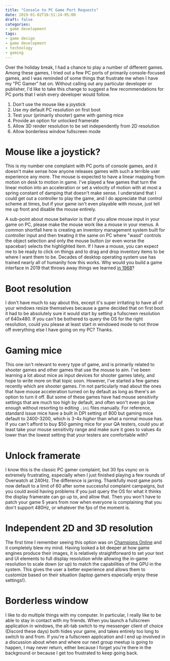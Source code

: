 ```yaml
---
title: "Console to PC Game Port Requests"
date: 2019-01-02T16:51:24-05:00
draft: false
categories: 
- game development
tags:
- game design
- game development
- technology
- gaming
---
```


Over the holiday break, I had a chance to play a number of different games. Among these games, I tried out a few PC ports of primarily console-focused games, and I was reminded of some things that frustrate me when I have my "PC Gamer" hat on. Without calling out any particular developer or publisher, I'd like to take this change to suggest a few recommendations for PC ports that I wish every developer would follow.

1. Don't use the mouse like a joystick
1. Use my default PC resolution on first boot
2. Test your (primarily shooter) game with gaming mice
3. Provide an option for unlocked framerate
4. Allow 3D render resolution to be set independently from 2D resolution
6. Allow borderless window fullscreen mode

# Mouse like a joystick?

This is my number one complaint with PC ports of console games, and it doesn't make sense how anyone releases games with such a terrible user experience any more. The mouse is expected to have a linear mapping from motion on desk to motion in game. I've played a few games that turn the linear motion into an acceleration or set a velocity of motion with at most a spring constant of damping that doesn't make sense. I understand that I could get out a controller to play the game, and I do appreciate that control scheme at times, but if your game isn't even playable with mouse, just tell me up front and disable the mouse entirely.

A sub-point about mouse behavior is that if you allow mouse input in your game on PC, please make the mouse work like a mouse in your menus. A common shortfall here is creating an inventory management system built for controller input and then treating it the same on PC where "wasd" controls the object selection and only the mouse button (or even worse the spacebar) selects the highlighted item. If I have a mouse, you can expect me to be ready to click on things and to drag and drop inventory items to be where I want them to be. Decades of desktop operating system use has trained nearly all of humanity how this works. Why would you build a game interface in 2019 that throws away things we learned [in 1968](https://en.wikipedia.org/wiki/Computer_mouse)?

# Boot resolution

I don't have much to say about this, except it's super irritating to have all of your windows resize themselves because a game decided that on first boot it had to be absolutely sure it would start by setting a fullscreen resolution of 640x480. If you can't be bothered to query the OS for the right resolution, could you please at least start in windowed mode to not throw off everything else I have going on my PC? Thanks.

# Gaming mice

This one isn't relevant to every type of game, and is primarily related to shooter games and other games that use the mouse to aim. I've been learning a lot about mice as input devices for shooter games lately, and hope to write more on that topic soon. However, I've started a few games recently which are shooter games. I'm not particularly mad about the ones that have mouse acceleration turned on by default as long as there's an option to turn it off. But some of these games have had mouse sensitivity settings that are much too high by default, and often won't even go low enough without resorting to editing `.ini` files manually. For reference, standard issue mice have a built in DPI setting of 800 but gaming mice default to 2400-3200, which is 3-4x *higher* than what a normal mouse has. If you can't afford to buy $50 gaming mice for your QA testers, could you at least take your mouse sensitivity range and make sure it goes to values 4x lower than the lowest setting that your testers are comfortable with?

# Unlock framerate

I know this is the classic PC gamer complaint, but 30 fps vsync on is extremely frustrating, especially when I just finished playing a few rounds of Overwatch at 240Hz. The difference is jarring. Thankfully most game ports now default to a limit of 60 after some successful complaint campaigns, but you could avoid having problems if you just query the OS for what it thinks the display framerate can go up to, and allow that. Then you won't have to patch your game 5 years from now when everyone is complaining that you don't support 480Hz, or whatever the fps of the moment is.

# Independent 2D and 3D resolution

The first time I remember seeing this option was on [Champions Online](www.champions-online.com/) and it completely blew my mind. Having looked a bit deeper at how game engines produce their images, it is relatively straightforward to set your text and UI elements to full display resolution while allowing the in-game resolution to scale down (or up) to match the capabilities of the GPU in the system. This gives the user a better experience and allows them to customize based on their situation (laptop gamers especially enjoy these settings!).

# Borderless window

I like to do multiple things with my computer. In particular, I really like to be able to stay in contact with my friends. When you launch a fullscreen application in windows, the alt-tab switch to my messenger client of choice (Discord these days) both hides your game, and takes entirely too long to switch to and from. If you're a fullscreen application and I end up involved in a discussion about when and where our next group meetup is going to happen, I may never return, either because I forget you're there in the background or because I get too frustrated to keep going back.
